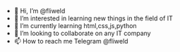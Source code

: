 - 👋 Hi, I’m @fliweld
- 👀 I’m interested in learning new things in the field of IT
- 🌱 I’m currently learning html,css,js,python
- 💞️ I’m looking to collaborate on any IT company
- 📫 How to reach me Telegram @fliweld

<!---
fliweld/fliweld is a ✨ special ✨ repository because its `README.md` (this file) appears on your GitHub profile.
You can click the Preview link to take a look at your changes.
--->

